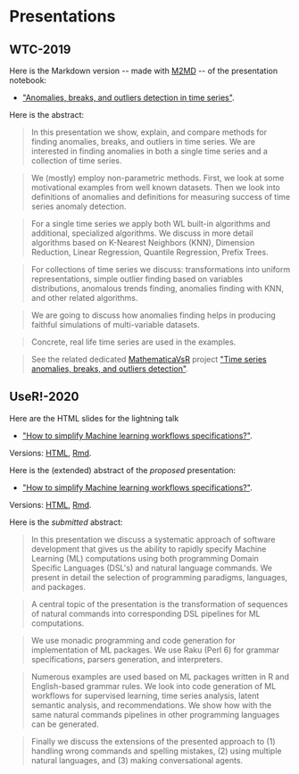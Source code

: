 # Presentations

## WTC-2019

Here is the Markdown version 
-- made with [M2MD](https://github.com/kubaPod/M2MD) -- 
of the presentation notebook:
- ["Anomalies, breaks, and outliers detection in time series"](./WTC-2019/Anomalies-breaks-and-outliers-detection-in-time-series.md).

Here is the abstract:

>In this presentation we show, explain, and compare methods for finding anomalies, breaks, and outliers in time series. 
We are interested in finding anomalies in both a single time series and a collection of time series.

>We (mostly) employ non-parametric methods. First, we look at some motivational examples from well known datasets.
Then we look into definitions of anomalies and definitions for measuring success of time series anomaly detection. 

>For a single time series we apply both WL built-in algorithms and additional, specialized algorithms. 
>We discuss in more detail algorithms based on K-Nearest Neighbors (KNN), Dimension Reduction, Linear Regression, Quantile Regression, Prefix Trees.

>For collections of time series we discuss: transformations into uniform representations, 
>simple outlier finding based on variables distributions, anomalous trends finding, anomalies finding with KNN, and other related algorithms.

>We are going to discuss how anomalies finding helps in producing faithful simulations of multi-variable datasets.

>Concrete, real life time series are used in the examples.

>See the related dedicated 
>[MathematicaVsR](https://github.com/antononcube/MathematicaVsR) 
>project 
>["Time series anomalies, breaks, and outliers detection"](https://github.com/antononcube/MathematicaVsR/tree/master/Projects/TimeSeriesAnomaliesBreaksAndOutliersDetection).

## UseR!-2020

Here are the HTML slides for the lightning talk 

- ["How to simplify Machine learning workflows specifications?"](https://htmlpreview.github.io/?https://github.com/antononcube/SimplifiedMachineLearningWorkflows-book/blob/master/Presentations/UseR!-2020/How-to-simplify-ML-workflows-specifications-slides.html). 

Versions:
[HTML](./UseR!-2020/How-to-simplify-ML-workflows-specifications-slides.html),
[Rmd](./UseR!-2020/How-to-simplify-ML-workflows-specifications-slides.Rmd).

Here is the (extended) abstract of the *proposed* presentation:

- ["How to simplify Machine learning workflows specifications?"](https://htmlpreview.github.io/?https://github.com/antononcube/SimplifiedMachineLearningWorkflows-book/blob/master/Presentations/UseR!-2020/How-to-simplify-ML-workflows-specifications.nb.html). 

Versions:
[HTML](https://htmlpreview.github.io/?https://github.com/antononcube/SimplifiedMachineLearningWorkflows-book/blob/master/Presentations/UseR!-2020/How-to-simplify-ML-workflows-specifications.nb.html), 
[Rmd](./UseR!-2020/How-to-simplify-ML-workflows-specifications.Rmd).
 
Here is the *submitted* abstract:

> In this presentation we discuss a systematic approach of software development
that gives us the ability to rapidly specify Machine Learning (ML) computations
using both programming Domain Specific Languages (DSL's) and natural language commands.
We present in detail the selection of programming paradigms, languages, and packages.

>A central topic of the presentation is the transformation of sequences of natural 
commands into corresponding DSL pipelines for ML computations. 

>We use monadic programming and code generation for implementation of ML packages.
We use Raku (Perl 6) for grammar specifications, parsers generation, and interpreters.

>Numerous examples are used based on ML packages written in R
and English-based grammar rules. We look into code generation 
of ML workflows for supervised learning, time series analysis, latent semantic analysis, 
and recommendations. We show how with the same natural commands pipelines in other
programming languages can be generated.

>Finally we discuss the extensions of the presented approach to (1) handling wrong commands and
spelling mistakes, (2) using multiple natural languages, and (3) making conversational agents.

